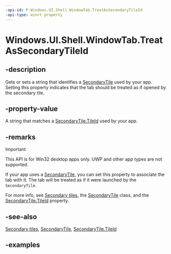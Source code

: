 ```yaml
---
-api-id: P:Windows.UI.Shell.WindowTab.TreatAsSecondaryTileId
-api-type: winrt property
---
```


# Windows.UI.Shell.WindowTab.TreatAsSecondaryTileId

<!--
public string TreatAsSecondaryTileId { get; set; }
-->

## -description

Gets or sets a string that identifies a [SecondaryTile](../windows.ui.startscreen/secondarytile.md) used by your app. Setting this property indicates that the tab should be treated as if opened by the secondary tile.

## -property-value

A string that matches a [SecondaryTile.TileId](../windows.ui.startscreen/secondarytile_tileid.md) used by your app.

## -remarks

> [!IMPORTANT]
> This API is for Win32 desktop apps only. UWP and other app types are not supported.

If your app uses a [SecondaryTile](../windows.ui.startscreen/secondarytile.md), you can set this property to associate the tab with it. The tab will be treated as if it were launched by the `SecondaryTile`.

For more info, see [Secondary tiles](/windows/apps/design/shell/tiles-and-notifications/secondary-tiles), the [SecondaryTile](../windows.ui.startscreen/secondarytile.md) class, and the [SecondaryTile.TileId](../windows.ui.startscreen/secondarytile_tileid.md) property.

## -see-also

[Secondary tiles](/windows/apps/design/shell/tiles-and-notifications/secondary-tiles), [SecondaryTile](../windows.ui.startscreen/secondarytile.md), [SecondaryTile.TileId](../windows.ui.startscreen/secondarytile_tileid.md)

## -examples
